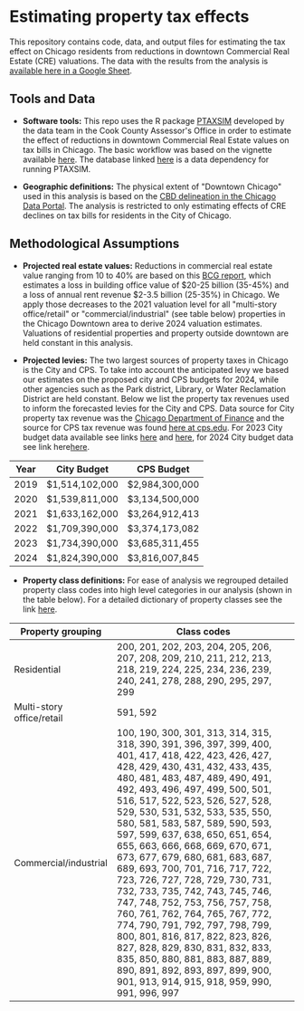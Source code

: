 # Estimating property tax effects
This repository contains code, data, and output files for estimating the tax effect on Chicago residents from reductions in downtown Commercial Real Estate (CRE) valuations. The data with the results from the analysis is [available here in a Google Sheet](https://docs.google.com/spreadsheets/d/11Ozi8vDcwv-JPPoxMITvCGoPYrW_K3BGpoIBrZkyCG0/).

## Tools and Data
* **Software tools:** This repo uses the R package [PTAXSIM](https://github.com/ccao-data/ptaxsim/) developed by the data team in the Cook County Assessor's Office in order to estimate the effect of reductions in downtown Commercial Real Estate values on tax bills in Chicago. The basic workflow was based on the vignette available [here](https://ccao-data.github.io/ptaxsim/articles/reassessment.html#future-reassessments). The database linked [here](https://github.com/ccao-data/ptaxsim/#ptaxsim) is a data dependency for running PTAXSIM.

* **Geographic definitions:** The physical extent of "Downtown Chicago" used in this analysis is based on the [CBD delineation in the Chicago Data Portal](https://data.cityofchicago.org/api/geospatial/tksj-nvsw). The analysis is restricted to only estimating effects of CRE declines on tax bills for residents in the City of Chicago.

## Methodological Assumptions 
* **Projected real estate values:**
Reductions in commercial real estate value ranging from 10 to 40% are based on this [BCG report](https://www.bcg.com/publications/2023/countering-the-surge-of-zombie-buildings), which estimates a loss in building office value of $20-25 billion (35-45%) and a loss of annual rent revenue $2-3.5 billion (25-35%) in Chicago. We apply those decreases to the 2021 valuation level for all "multi-story office/retail" or "commercial/industrial" (see table below) properties in the Chicago Downtown area to derive 2024 valuation estimates. Valuations of residential properties and property outside downtown are held constant in this analysis. 

* **Projected levies:**
The two largest sources of property taxes in Chicago is the City and CPS. To take into account the anticipated levy we based our estimates on the proposed city and CPS budgets for 2024, while other agencies such as the Park district, Library, or Water Reclamation District are held constant. Below we list the property tax revenues used to inform the forecasted levies for the City and CPS. Data source for City property tax revenue was the [Chicago Department of Finance](https://www.chicago.gov/content/dam/city/depts/fin/supp_info/CAFR/2022CAFR/ACFR_2022.pdf#page=216) and the source for CPS tax revenue was found [here at cps.edu](https://www.cps.edu/about/finance/budget/). For 2023 City budget data available see links [here](https://www.chicago.gov/content/dam/city/depts/COFA/ProposedBudget/COFA_AnalysisOfAnnualProposedBudget_FY2023.pdf#page=5) and [here](https://www.chicago.gov/content/dam/city/depts/COFA/ProposedBudget/COFA_AnalysisOfAnnualProposedBudget_FY2023.pdf#page=5), for 2024 City budget data see link here[here](https://www.chicago.gov/content/dam/city/depts/COFA/ProposedBudget/Presentations_ProposedBudget/Mid-Year-Budget-Forecast-COFA-Analysis.pdf#page=3).




<div align="center">

| Year | City Budget    | CPS Budget     |
|------|----------------|----------------|
| 2019 | $1,514,102,000 | $2,984,300,000 |
| 2020 | $1,539,811,000 | $3,134,500,000 |
| 2021 | $1,633,162,000 | $3,264,912,413 |
| 2022 | $1,709,390,000 | $3,374,173,082 |
| 2023 | $1,734,390,000 | $3,685,311,455 |
| 2024 | $1,824,390,000 | $3,816,007,845 |

</div>

* **Property class definitions:**
For ease of analysis we regrouped detailed property class codes into high level categories in our analysis (shown in the table below). For a detailed dictionary of property classes see the link [here](https://prodassets.cookcountyassessor.com/s3fs-public/form_documents/classcode.pdf).

<div align="center">
  
| Property grouping         | Class codes                                                                                                                                                                                                                                                                                                                                                                                                                                                                                                                                                                                                                                                                                                                                                                                                                                        |
|---------------------------|----------------------------------------------------------------------------------------------------------------------------------------------------------------------------------------------------------------------------------------------------------------------------------------------------------------------------------------------------------------------------------------------------------------------------------------------------------------------------------------------------------------------------------------------------------------------------------------------------------------------------------------------------------------------------------------------------------------------------------------------------------------------------------------------------------------------------------------------------|
| Residential               | 200, 201, 202, 203, 204, 205, 206, 207, 208, 209, 210, 211, 212, 213, 218, 219, 224, 225, 234, 236, 239, 240, 241, 278, 288, 290, 295, 297, 299                                                                                                                                                                                                                                                                                                                                                                                                                                                                                                                                                                                                                                                                                                    |
| Multi-story office/retail | 591, 592                                                                                                                                                                                                                                                                                                                                                                                                                                                                                                                                                                                                                                                                                                                                                                                                                                           |
| Commercial/industrial     | 100, 190, 300, 301, 313, 314, 315, 318, 390, 391, 396, 397, 399, 400, 401, 417, 418, 422, 423, 426, 427, 428, 429, 430, 431, 432, 433, 435, 480, 481, 483, 487, 489, 490, 491, 492, 493, 496, 497, 499, 500, 501, 516, 517, 522, 523, 526, 527, 528, 529, 530, 531, 532, 533, 535, 550, 580, 581, 583, 587, 589, 590, 593, 597, 599, 637, 638, 650, 651, 654, 655, 663, 666, 668, 669, 670, 671, 673, 677, 679, 680, 681, 683, 687, 689, 693, 700, 701, 716, 717, 722, 723, 726, 727, 728, 729, 730, 731, 732, 733, 735, 742, 743, 745, 746, 747, 748, 752, 753, 756, 757, 758, 760, 761, 762, 764, 765, 767, 772, 774, 790, 791, 792, 797, 798, 799, 800, 801, 816, 817, 822, 823, 826, 827, 828, 829, 830, 831, 832, 833, 835, 850, 880, 881, 883, 887, 889, 890, 891, 892, 893, 897, 899, 900, 901, 913, 914, 915, 918, 959, 990, 991, 996, 997 |

</div>
